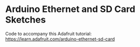 # Arduino Ethernet and SD Card Sketches

Code to accompany this Adafruit tutorial:
https://learn.adafruit.com/arduino-ethernet-sd-card